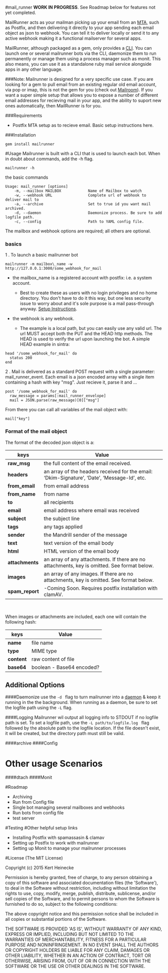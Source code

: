 #mail_runner
**WORK IN PROGRESS**. See Roadmap below for features not yet completed.

MailRunner acts as your mailman picking up your email from an [MTA](https://en.wikipedia.org/wiki/Message_transfer_agent), such as Postfix, and then delivering it directly to your app sending each email object as json to webhook.  You can tell it to deliver locally or send it to any active webhook making it a functional mailserver for several apps.

MailRunner, although packaged as a gem, only provides a [CLI](https://en.wikipedia.org/wiki/Command-line_interface).  You can launch one or several mailrunner bots via the CLI, daemonize them to run permanently or manage them using a process manager such as monit.  This also means, you can use it as a standalone ruby mail service alongside apps in any other language.

###Note: 
Mailrunner is designed for a very specific use case.  If you are looking for a gem to pull email from an existing regular old email account, via pop or imap, this is not the gem for you (check out [Mailroom](https://github.com/tpitale/mail_room)).  If you want a super simple setup that allows you to expose a number of different email addresses for recieving mail in your app, and the ability to suport new ones automatically, then MailRunner is for you.

###Requirements 
* Postfix MTA setup as to recieve email.  Basic setup instructions here. 

###Installation
``` 
gem install mailrunner
```

#Usage
Mailrunner is built with a CLI that is used to launch each bot. When in doubt about commands, add the -h flag. 
```
mailrunner -h
```

the basic commands

```
Usage: mail_runner [options]
    -m, --mailbox MAILBOX            Name of Mailbox to watch
    -w, --webhook URL                Complete url of webhook to deliver mail to
    -a, --archive                    Set to true id you want mail archived.
    -d, --daemon                     Daemonize process. Be sure to add logfile path.
    -c, --config                     Path to YAML config file.
```

The mailbox and webhook options are required; all others are optional.  

### basics
1 . To launch a basic mailrunner bot

```
mailrunner -m mailbox\_name -w http://127.0.0.1:3000/some_webhook_for_mail
```

* the mailbox_name is a registered account with postfix: i.e. a system account.  
	* Best to create these as users with no login privileges and no home directory.  You don't have to do it this way, but one less security issue to worry about and it's sole purpose is a mail pass-through anyway.  [Setup Instructions]().

* the webhook is any webhook. 
	* The example is a local path, but you can easily use any valid url.  The url MUST accept both the PUT and the HEAD http methods.  The HEAD is used to verify the url upon launching the bot. A simple HEAD example in sintra:

```
head '/some_webhook_for_mail' do
  status 200
end

```

2 . Mail is delivered as a standard POST request with a single parameter: mail_runner_event. Each email is a json encoded array with a single item containing a hash with key "msg".   Just recieve it, parse it and ...

```
post '/some_webhook_for_mail' do
  raw_message = params[:mail_runner_envelope]
  mail = JSON.parse(raw_message)[0]["msg"]
```

From there you can call all variables of the mail object with:
```
mail["key"]
```

### Format of the mail object
The format of the decoded json object is a:

keys | Value 
 --- | ------ 
**raw_msg**|	the full content of the email received.
**headers**| an array of the headers received for the email: ‘Dkim-Signature’, ‘Date’, ‘Message-Id’, etc.
**from_email**|	from email address 
**from_name**|	from name 
**to**|	all recipients
**email**|	email address where email was received
**subject**|	the subject line 
**tags**|	any tags applied
**sender**|	the Mandrill sender of the message
**text**|	text version of the email body
**html**|	HTML version of the email body
**attachments**|	an array of any attachments. If there are no attachments, key is omitted. See format below.
**images**|	an array of any images. If there are no attachments, key is omitted. See format below.	
**spam_report**|  -Coming Soon.  Requires postfix installation with clamAV.

&nbsp;

When images or attachments are included, each one will contain the following hash:

keys | Value 
 --- | ------ 
**name**| file name
**type**|	MIME type
**content**| raw content of file
**base64**|	boolean - Base64 encoded?


## Additional Options
####Daemonize
 use the `-d ` flag to turn mailrunner into a [daemon](https://en.wikipedia.org/wiki/Daemon_(computing)) & keep it running in the the background.  When running as a daemon, be sure to set the logfile path using the ` -L ` flag.

####Logging
  Mailrunner wil output all logging info to STDOUT if no logfile path is set.  To set a logfile path, use the `-L path/to/logfile.log ` flag followed by the absolute path to the logfile location.   If the file doesn't exist, it will be created, but the directory path must still be valid.
  
####archive
####Config
# Other usage Scenarios
####dtach
####Monit

#Roadmap
* Archiving
* Run from Config file
* Single bot managing several mailboxes and webhooks
* Run bots from config file
* test server


#Testing
#Other helpful setup links
* Installing Postfix with spamassasin & clamav
* Setting up Postfix to work with mailrunner
* Setting up Monit to manage your mailrunner processes

#License
(The MIT License)

Copyright (c) 2015 Kert Heinecke

Permission is hereby granted, free of charge, to any person obtaining a copy of this software and associated documentation files (the 'Software'), to deal in the Software without restriction, including without limitation the rights to use, copy, modify, merge, publish, distribute, sublicense, and/or sell copies of the Software, and to permit persons to whom the Software is furnished to do so, subject to the following conditions:

The above copyright notice and this permission notice shall be included in all copies or substantial portions of the Software.

THE SOFTWARE IS PROVIDED 'AS IS', WITHOUT WARRANTY OF ANY KIND, EXPRESS OR IMPLIED, INCLUDING BUT NOT LIMITED TO THE WARRANTIES OF MERCHANTABILITY, FITNESS FOR A PARTICULAR PURPOSE AND NONINFRINGEMENT. IN NO EVENT SHALL THE AUTHORS OR COPYRIGHT HOLDERS BE LIABLE FOR ANY CLAIM, DAMAGES OR OTHER LIABILITY, WHETHER IN AN ACTION OF CONTRACT, TORT OR OTHERWISE, ARISING FROM, OUT OF OR IN CONNECTION WITH THE SOFTWARE OR THE USE OR OTHER DEALINGS IN THE SOFTWARE.

